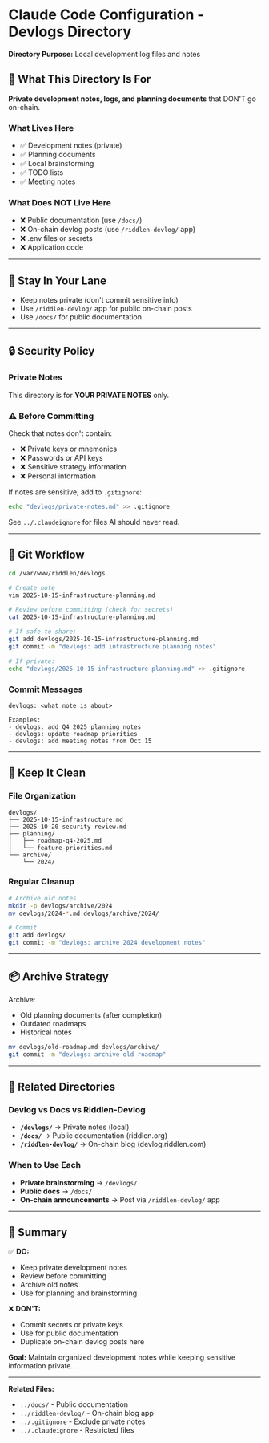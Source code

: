 # Claude Code Configuration - Devlogs Directory

**Directory Purpose:** Local development log files and notes

## 🎯 What This Directory Is For

**Private development notes, logs, and planning documents** that DON'T go on-chain.

### What Lives Here
- ✅ Development notes (private)
- ✅ Planning documents
- ✅ Local brainstorming
- ✅ TODO lists
- ✅ Meeting notes

### What Does NOT Live Here
- ❌ Public documentation (use `/docs/`)
- ❌ On-chain devlog posts (use `/riddlen-devlog/` app)
- ❌ .env files or secrets
- ❌ Application code

---

## 📁 Stay In Your Lane

- Keep notes private (don't commit sensitive info)
- Use `/riddlen-devlog/` app for public on-chain posts
- Use `/docs/` for public documentation

---

## 🔒 Security Policy

### Private Notes
This directory is for **YOUR PRIVATE NOTES** only.

### ⚠️ Before Committing
Check that notes don't contain:
- ❌ Private keys or mnemonics
- ❌ Passwords or API keys
- ❌ Sensitive strategy information
- ❌ Personal information

If notes are sensitive, add to `.gitignore`:
```bash
echo "devlogs/private-notes.md" >> .gitignore
```

See `../.claudeignore` for files AI should never read.

---

## 🔄 Git Workflow

```bash
cd /var/www/riddlen/devlogs

# Create note
vim 2025-10-15-infrastructure-planning.md

# Review before committing (check for secrets)
cat 2025-10-15-infrastructure-planning.md

# If safe to share:
git add devlogs/2025-10-15-infrastructure-planning.md
git commit -m "devlogs: add infrastructure planning notes"

# If private:
echo "devlogs/2025-10-15-infrastructure-planning.md" >> .gitignore
```

### Commit Messages
```
devlogs: <what note is about>

Examples:
- devlogs: add Q4 2025 planning notes
- devlogs: update roadmap priorities
- devlogs: add meeting notes from Oct 15
```

---

## 🧹 Keep It Clean

### File Organization
```
devlogs/
├── 2025-10-15-infrastructure.md
├── 2025-10-20-security-review.md
├── planning/
│   ├── roadmap-q4-2025.md
│   └── feature-priorities.md
└── archive/
    └── 2024/
```

### Regular Cleanup
```bash
# Archive old notes
mkdir -p devlogs/archive/2024
mv devlogs/2024-*.md devlogs/archive/2024/

# Commit
git add devlogs/
git commit -m "devlogs: archive 2024 development notes"
```

---

## 📦 Archive Strategy

Archive:
- Old planning documents (after completion)
- Outdated roadmaps
- Historical notes

```bash
mv devlogs/old-roadmap.md devlogs/archive/
git commit -m "devlogs: archive old roadmap"
```

---

## 🔗 Related Directories

### Devlog vs Docs vs Riddlen-Devlog
- **`/devlogs/`** → Private notes (local)
- **`/docs/`** → Public documentation (riddlen.org)
- **`/riddlen-devlog/`** → On-chain blog (devlog.riddlen.com)

### When to Use Each
- **Private brainstorming** → `/devlogs/`
- **Public docs** → `/docs/`
- **On-chain announcements** → Post via `/riddlen-devlog/` app

---

## 🎯 Summary

✅ **DO:**
- Keep private development notes
- Review before committing
- Archive old notes
- Use for planning and brainstorming

❌ **DON'T:**
- Commit secrets or private keys
- Use for public documentation
- Duplicate on-chain devlog posts here

**Goal:** Maintain organized development notes while keeping sensitive information private.

---

**Related Files:**
- `../docs/` - Public documentation
- `../riddlen-devlog/` - On-chain blog app
- `../.gitignore` - Exclude private notes
- `../.claudeignore` - Restricted files
